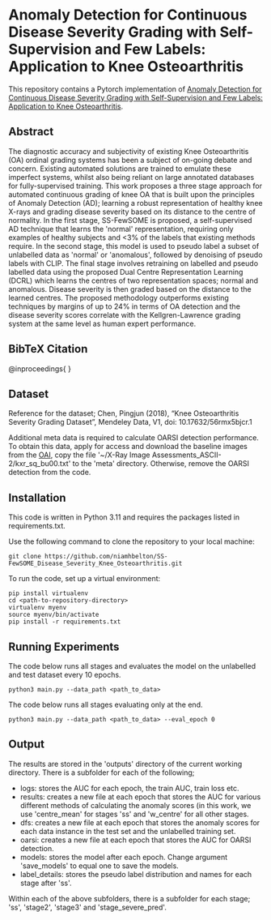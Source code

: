 # Anomaly Detection for Continuous Disease Severity Grading with Self-Supervision and Few Labels: Application to Knee Osteoarthritis

This repository contains a Pytorch implementation of [Anomaly Detection for Continuous Disease Severity Grading with Self-Supervision and Few Labels: Application to Knee Osteoarthritis]().

## Abstract
The diagnostic accuracy and subjectivity of existing Knee Osteoarthritis (OA) ordinal grading systems has been a subject of on-going debate and concern. Existing automated solutions are trained to emulate these imperfect systems, whilst also being reliant on  large annotated databases for fully-supervised training. This work proposes a three stage approach for automated continuous grading of knee OA that is built upon the principles of Anomaly Detection (AD); learning a robust representation of healthy knee X-rays and grading disease severity based on its distance to the centre of normality. In the first stage, SS-FewSOME is proposed, a self-supervised AD technique that learns the 'normal' representation, requiring only examples of healthy subjects and <3% of the labels that existing methods require. In the second stage, this model is used to pseudo label a subset of unlabelled data as 'normal' or 'anomalous', followed by denoising of pseudo labels with CLIP. The final stage involves retraining on labelled and pseudo labelled data using the proposed Dual Centre Representation Learning (DCRL) which learns the centres of two representation spaces; normal and anomalous. Disease severity is then graded based on the distance to the learned centres. The proposed methodology outperforms existing techniques by margins of up to 24% in terms of OA detection and the disease severity scores correlate with the Kellgren-Lawrence grading system at the same level as human expert performance. 



## BibTeX Citation 

@inproceedings{
}

## Dataset
Reference for the dataset;
Chen, Pingjun (2018), “Knee Osteoarthritis Severity Grading Dataset”, Mendeley Data, V1, doi: 10.17632/56rmx5bjcr.1

Additional meta data is required to calculate OARSI detection performance. To obtain this data, apply for access and download the baseline images from the [OAI](https://nda.nih.gov/oai), copy the file '~/X-Ray Image Assessments_ASCII-2/kxr_sq_bu00.txt' to the 'meta' directory. Otherwise, remove the OARSI detection from the code. 


## Installation 
This code is written in Python 3.11 and requires the packages listed in requirements.txt.

Use the following command to clone the repository to your local machine:


```
git clone https://github.com/niamhbelton/SS-FewSOME_Disease_Severity_Knee_Osteoarthritis.git
```

To run the code, set up a virtual environment:

```
pip install virtualenv
cd <path-to-repository-directory>
virtualenv myenv
source myenv/bin/activate
pip install -r requirements.txt
```


## Running Experiments
The code below runs all stages and evaluates the model on the unlabelled and test dataset every 10 epochs.

```
python3 main.py --data_path <path_to_data>
```

The code below runs all stages evaluating only at the end.
```
python3 main.py --data_path <path_to_data> --eval_epoch 0
```

## Output

The results are stored in the 'outputs' directory of the current working directory. There is a subfolder for each of the following;
- logs: stores the AUC for each epoch, the train AUC, train loss etc.
- results: creates a new file at each epoch that stores the AUC for various different methods of calculating the anomaly scores (in this work, we use 'centre_mean' for stages 'ss' and 'w_centre' for all other stages.
- dfs: creates a new file at each epoch that stores the anomaly scores for each data instance in the test set and the unlabelled training set.
- oarsi: creates a new file at each epoch that stores the AUC for OARSI detection.
- models: stores the model after each epoch. Change argument 'save_models' to equal one to save the models.
- label_details: stores the pseudo label distribution and names for each stage after 'ss'.

Within each of the above subfolders, there is a subfolder for each stage; 'ss', 'stage2', 'stage3' and 'stage_severe_pred'.


